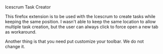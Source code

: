 Icescrum Task Creator

This firefox extension is to be used with the Icescrum to create tasks while keeping the same position. I wasn't able to keep the same location to allow multiple task creation, but the user can always click to force open a new tab as workaround.

Another thing is that you need put customize your toolbar. We do not change it.
